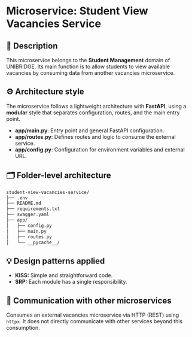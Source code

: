 # Microservice: Student View Vacancies Service

## 🧩 Description

This microservice belongs to the **Student Management** domain of UNIBRIDGE. Its main function is to allow students to view available vacancies by consuming data from another vacancies microservice.

## ⚙️ Architecture style

The microservice follows a lightweight architecture with **FastAPI**, using a **modular** style that separates configuration, routes, and the main entry point.

- **app/main.py**: Entry point and general FastAPI configuration.
- **app/routes.py**: Defines routes and logic to consume the external service.
- **app/config.py**: Configuration for environment variables and external URL.

## 🗂️ Folder-level architecture

```markdown
student-view-vacancies-service/
├── .env
├── README.md
├── requirements.txt
├── swagger.yaml
├── app/
│   ├── config.py
│   ├── main.py
│   ├── routes.py
│   └── __pycache__/
```

## 💡 Design patterns applied

- **KISS:** Simple and straightforward code.
- **SRP:** Each module has a single responsibility.

## 🔗 Communication with other microservices

Consumes an external vacancies microservice via HTTP (REST) using `httpx`. It does not directly communicate with other services beyond this consumption.
